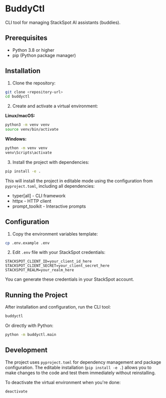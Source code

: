 # BuddyCtl

CLI tool for managing StackSpot AI assistants (buddies).

## Prerequisites

- Python 3.8 or higher
- pip (Python package manager)

## Installation

1. Clone the repository:
```bash
git clone <repository-url>
cd buddyctl
```

2. Create and activate a virtual environment:

**Linux/macOS:**
```bash
python3 -m venv venv
source venv/bin/activate
```

**Windows:**
```bash
python -m venv venv
venv\Scripts\activate
```

3. Install the project with dependencies:
```bash
pip install -e .
```

This will install the project in editable mode using the configuration from `pyproject.toml`, including all dependencies:
- typer[all] - CLI framework
- httpx - HTTP client
- prompt_toolkit - Interactive prompts

## Configuration

1. Copy the environment variables template:
```bash
cp .env.example .env
```

2. Edit `.env` file with your StackSpot credentials:
```env
STACKSPOT_CLIENT_ID=your_client_id_here
STACKSPOT_CLIENT_SECRET=your_client_secret_here
STACKSPOT_REALM=your_realm_here
```

You can generate these credentials in your StackSpot account.

## Running the Project

After installation and configuration, run the CLI tool:

```bash
buddyctl
```

Or directly with Python:
```bash
python -m buddyctl.main
```

## Development

The project uses `pyproject.toml` for dependency management and package configuration. The editable installation (`pip install -e .`) allows you to make changes to the code and test them immediately without reinstalling.

To deactivate the virtual environment when you're done:
```bash
deactivate
```